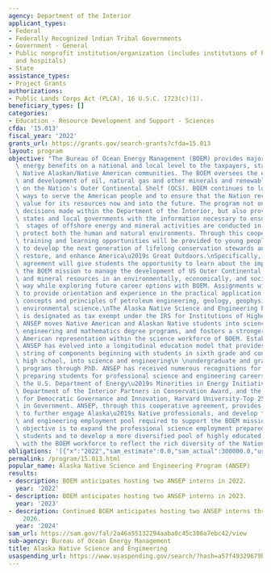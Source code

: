 ```yaml
---
agency: Department of the Interior
applicant_types:
- Federal
- Federally Recognized lndian Tribal Governments
- Government - General
- Public nonprofit institution/organization (includes institutions of higher education
  and hospitals)
- State
assistance_types:
- Project Grants
authorizations:
- Public Lands Corps Act (PLCA), 16 U.S.C. 1723(c)(1).
beneficiary_types: []
categories:
- Education - Resource Development and Support - Sciences
cfda: '15.013'
fiscal_year: '2022'
grants_url: https://grants.gov/search-grants?cfda=15.013
layout: program
objective: "The Bureau of Ocean Energy Management (BOEM) provides major economic and\
  \ energy benefits on a national and local level to the taxpayers, states, and the\
  \ Native Alaskan/Native American communities. The BOEM oversees the exploration\
  \ and development of oil, natural gas and other minerals and renewable energy alternatives\
  \ on the Nation's Outer Continental Shelf (OCS). BOEM continues to look for better\
  \ ways to serve the American people and to ensure that the Nation receives the best\
  \ value for its resources now and into the future. The program not only supports\
  \ decisions made within the Department of the Interior, but also provides coastal\
  \ states and local governments with the information necessary to ensure that all\
  \  stages of offshore energy and mineral activities are conducted in a  manner to\
  \ protect both the human and natural environments. Through this cooperative agreement,\
  \ training and learning opportunities will be provided to young people in order\
  \ to develop the next generation of lifelong conservation stewards and protect,\
  \ restore, and enhance America\u2019s Great Outdoors.\nSpecifically, this cooperative\
  \ agreement will give students the opportunity to learn about the importance of\
  \ the BOEM mission to manage the development of US Outer Continental Shelf energy\
  \ and mineral resources in an environmentally, economically, and social conscious\
  \ way while exploring future career options with BOEM. Assignments will be designed\
  \ to provide orientation and experience in the practical application of the theories,\
  \ concepts and principles of petroleum engineering, geology, geophysics, and/or\
  \ environmental science.\nThe Alaska Native Science and Engineering Program (ANSEP)\
  \ is designated as tax exempt under the IRS for Institutions of Higher Education.\
  \ ANSEP moves Native American and Alaskan Native students into science, technology,\
  \ engineering and mathematics degree programs, and fosters a stronger Indigenous\
  \ American representation within the science workforce of BOEM. Established in 1995,\
  \ ANSEP has evolved into a longitudinal education model that provides a continuous\
  \ string of components beginning with students in sixth grade and continuing through\
  \ high school, into science and engineering\n \nundergraduate and graduate degree\
  \ programs through PhD. ANSEP has received numerous recognitions for successfully\
  \ preparing students for professional science and engineering careers including\
  \ the U.S. Department of Energy\u2019s Minorities in Energy Initiative, the U.S.\
  \ Department of the Interior Partners in Conservation Award, and the Ash Center\
  \ for Democratic Governance and Innovation, Harvard University-Top 25 Innovations\
  \ in Government. ANSEP, through this cooperative agreement, provides an opportunity\
  \ to further engage Alaska\u2019s Native professionals, and develop the future scientific\
  \ and engineering employment pool required to support the BOEM mission. The overall\
  \ objective is to expand the professional science employment preparedness of ANSEP\
  \ students and to develop a more diversified pool of highly educated professionals\
  \ with the BOEM workforce to reflect the rich diversity of the Nation."
obligations: '[{"x":"2022","sam_estimate":0.0,"sam_actual":300000.0,"usa_spending_actual":100000.0},{"x":"2023","sam_estimate":300000.0,"sam_actual":0.0,"usa_spending_actual":50000.0},{"x":"2024","sam_estimate":300000.0,"sam_actual":0.0,"usa_spending_actual":0.0}]'
permalink: /program/15.013.html
popular_name: Alaska Native Science and Engineering Program (ANSEP)
results:
- description: BOEM anticipates hosting two ANSEP interns in 2022.
  year: '2022'
- description: BOEM anticipates hosting two ANSEP interns in 2023.
  year: '2023'
- description: Continued BOEM anticipates hosting two ANSEP interns through 2022 -
    2026.
  year: '2024'
sam_url: https://sam.gov/fal/2a46a55132294aaba8c45c306a7ebc42/view
sub-agency: Bureau of Ocean Energy Management
title: Alaska Native Science and Engineering
usaspending_url: https://www.usaspending.gov/search/?hash=a57f49329679b414e4cd903ad320b96d
---
```

